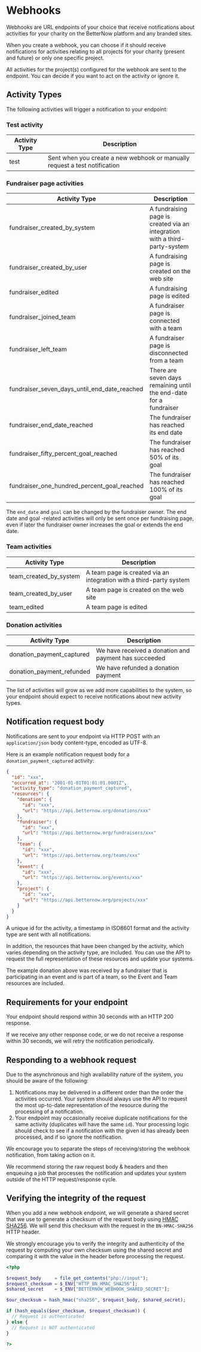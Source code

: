 # Webhooks

Webhooks are URL endpoints of your choice that receive notifications about
activities for your charity on the BetterNow platform and any branded sites.

When you create a webhook, you can choose if it should receive notifications for
activities relating to all projects for your charity (present and future) or
only one specific project.

All activities for the project(s) configured for the webhook are sent to the
endpoint. You can decide if you want to act on the activity or ignore it.

## Activity Types

The following activities will trigger a notification to your endpoint:

### Test activity

| Activity Type | Description |
| --- | --- |
| test | Sent when you create a new webhook or manually request a test notification |

### Fundraiser page activities

| Activity Type | Description |
| --- | --- |
| fundraiser_created_by_system | A fundraising page is created via an integration with a third-party-system |
| fundraiser_created_by_user | A fundraising page is created on the web site |
| fundraiser_edited | A fundraising page is edited |
| fundraiser_joined_team | A fundraiser page is connected with a team |
| fundraiser_left_team | A fundraiser page is disconnected from a team |
| fundraiser_seven_days_until_end_date_reached | There are seven days remaining until the end-date for a fundraiser |
| fundraiser_end_date_reached | The fundraiser has reached its end date |
| fundraiser_fifty_percent_goal_reached | The fundraiser has reached 50% of its goal |
| fundraiser_one_hundred_percent_goal_reached | The fundraiser has reached 100% of its goal |

<aside class="warning">
The <code>end_date</code> and <code>goal</code> can be
changed by the fundraiser owner. The end date and goal -related activities will
only be sent once per fundraising page, even if later the fundraiser owner
increases the goal or extends the end date.
</aside>

### Team activities
| Activity Type | Description |
| --- | --- |
| team_created_by_system | A team page is created via an integration with a third-party system |
| team_created_by_user | A team page is created on the web site |
| team_edited | A team page is edited |

### Donation activities
| Activity Type | Description |
| --- | --- |
| donation_payment_captured | We have received a donation and payment has succeeded |
| donation_payment_refunded | We have refunded a donation payment |

<aside class="notice">
The list of activities will grow as we add more capabilities to the system, so
your endpoint should expect to receive notifications about new activity types.
</aside>

## Notification request body

Notifications are sent to your endpoint via HTTP POST with an `application/json`
body content-type, encoded as UTF-8.

Here is an example notification request body for a `donation_payment_captured` activity:

```json
{
  "id": "xxx",
  "occurred_at": "2001-01-01T01:01:01.0001Z",
  "activity_type": "donation_payment_captured",
  "resources": {
    "donation": {
      "id": "xxx",
      "url": "https://api.betternow.org/donations/xxx"
    },
    "fundraiser": {
      "id": "xxx",
      "url": "https://api.betternow.org/fundraisers/xxx"
    },
    "team": {
      "id": "xxx",
      "url": "https://api.betternow.org/teams/xxx"
    },
    "event": {
      "id": "xxx",
      "url": "https://api.betternow.org/events/xxx"
    },
    "project": {
      "id": "xxx",
      "url": "https://api.betternow.org/projects/xxx"
    }
  }
}
```

A unique id for the activity, a timestamp in ISO8601 format and the activity
type are sent with all notifications.

In addition, the resources that have been changed by the activity, which varies
depending on the activity type, are included. You can use the API to request the
full representation of these resources and update your systems.

The example donation above was received by a fundraiser that is participating in
an event and is part of a team, so the Event and Team resources are included.

## Requirements for your endpoint

Your endpoint should respond within 30 seconds with an HTTP 200 response.

If we receive any other response code, or we do not receive a response within 30
seconds, we will retry the notification periodically.

## Responding to a webhook request

Due to the asynchronous and high availability nature of the system, you should
be aware of the following:

1. Notifications may be delivered in a different order than the order the
   activities occurred. Your system should always use the API to request the
   most up-to-date representation of the resource during the processing of a
   notification.
1. Your endpoint may occasionally receive duplicate notifications for the same
   activity (duplicates will have the same `id`). Your processing logic should
   check to see if a notification with the given id has already been processed,
   and if so ignore the notification.

We encourage you to separate the steps of receiving/storing the webhook
notification, from taking action on it.

We recommend storing the raw request body & headers and then enqueuing a job
that processes the notification and updates your system outside of the HTTP
request/response cycle.

## Verifying the integrity of the request

When you add a new webhook endpoint, we will generate a shared secret that we
use to generate a checksum of the request body using [HMAC
SHA256](https://en.wikipedia.org/wiki/Hash-based_message_authentication_code).
We will send this checksum with the request in the `BN-HMAC-SHA256` HTTP header.

We strongly encourage you to verify the integrity and authenticity of the
request by computing your own checksum using the shared secret and comparing it
with the value in the header before processing the request.

```php
<?php

$request_body     = file_get_contents("php://input");
$request_checksum = $_ENV["HTTP_BN_HMAC_SHA256"];
$shared_secret    = $_ENV["BETTERNOW_WEBHOOK_SHARED_SECRET"];

$our_checksum = hash_hmac("sha256", $request_body, $shared_secret);

if (hash_equals($our_checksum, $request_checksum)) {
  // Request is authenticated
} else {
  // Request is NOT authenticated
}

?>
```
